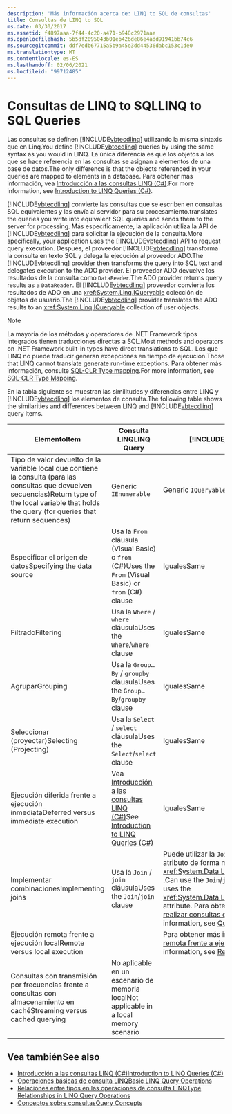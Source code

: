 ```yaml
---
description: 'Más información acerca de: LINQ to SQL de consultas'
title: Consultas de LINQ to SQL
ms.date: 03/30/2017
ms.assetid: f4897aaa-7f44-4c20-a471-b948c2971aae
ms.openlocfilehash: 5b5df2095043b01eb426de86e4add91941bb74c6
ms.sourcegitcommit: ddf7edb67715a5b9a45e3dd44536dabc153c1de0
ms.translationtype: MT
ms.contentlocale: es-ES
ms.lasthandoff: 02/06/2021
ms.locfileid: "99712485"
---
```

# <a name="linq-to-sql-queries"></a><span data-ttu-id="bdfbc-103">Consultas de LINQ to SQL</span><span class="sxs-lookup"><span data-stu-id="bdfbc-103">LINQ to SQL Queries</span></span>

<span data-ttu-id="bdfbc-104">Las consultas se definen [!INCLUDE[vbtecdlinq](../../../../../../includes/vbtecdlinq-md.md)] utilizando la misma sintaxis que en Linq.</span><span class="sxs-lookup"><span data-stu-id="bdfbc-104">You define [!INCLUDE[vbtecdlinq](../../../../../../includes/vbtecdlinq-md.md)] queries by using the same syntax as you would in LINQ.</span></span> <span data-ttu-id="bdfbc-105">La única diferencia es que los objetos a los que se hace referencia en las consultas se asignan a elementos de una base de datos.</span><span class="sxs-lookup"><span data-stu-id="bdfbc-105">The only difference is that the objects referenced in your queries are mapped to elements in a database.</span></span> <span data-ttu-id="bdfbc-106">Para obtener más información, vea [Introducción a las consultas LINQ (C#)](../../../../../csharp/programming-guide/concepts/linq/introduction-to-linq-queries.md).</span><span class="sxs-lookup"><span data-stu-id="bdfbc-106">For more information, see [Introduction to LINQ Queries (C#)](../../../../../csharp/programming-guide/concepts/linq/introduction-to-linq-queries.md).</span></span>  
  
 [!INCLUDE[vbtecdlinq](../../../../../../includes/vbtecdlinq-md.md)] <span data-ttu-id="bdfbc-107">convierte las consultas que se escriben en consultas SQL equivalentes y las envía al servidor para su procesamiento.</span><span class="sxs-lookup"><span data-stu-id="bdfbc-107">translates the queries you write into equivalent SQL queries and sends them to the server for processing.</span></span> <span data-ttu-id="bdfbc-108">Más específicamente, la aplicación utiliza la API de [!INCLUDE[vbtecdlinq](../../../../../../includes/vbtecdlinq-md.md)] para solicitar la ejecución de la consulta.</span><span class="sxs-lookup"><span data-stu-id="bdfbc-108">More specifically, your application uses the [!INCLUDE[vbtecdlinq](../../../../../../includes/vbtecdlinq-md.md)] API to request query execution.</span></span> <span data-ttu-id="bdfbc-109">Después, el proveedor [!INCLUDE[vbtecdlinq](../../../../../../includes/vbtecdlinq-md.md)] transforma la consulta en texto SQL y delega la ejecución al proveedor ADO.</span><span class="sxs-lookup"><span data-stu-id="bdfbc-109">The [!INCLUDE[vbtecdlinq](../../../../../../includes/vbtecdlinq-md.md)] provider then transforms the query into SQL text and delegates execution to the ADO provider.</span></span> <span data-ttu-id="bdfbc-110">El proveedor ADO devuelve los resultados de la consulta como `DataReader`.</span><span class="sxs-lookup"><span data-stu-id="bdfbc-110">The ADO provider returns query results as a `DataReader`.</span></span> <span data-ttu-id="bdfbc-111">El [!INCLUDE[vbtecdlinq](../../../../../../includes/vbtecdlinq-md.md)] proveedor convierte los resultados de ADO en una <xref:System.Linq.IQueryable> colección de objetos de usuario.</span><span class="sxs-lookup"><span data-stu-id="bdfbc-111">The [!INCLUDE[vbtecdlinq](../../../../../../includes/vbtecdlinq-md.md)] provider translates the ADO results to an <xref:System.Linq.IQueryable> collection of user objects.</span></span>  
  
> [!NOTE]
> <span data-ttu-id="bdfbc-112">La mayoría de los métodos y operadores de .NET Framework tipos integrados tienen traducciones directas a SQL.</span><span class="sxs-lookup"><span data-stu-id="bdfbc-112">Most methods and operators on .NET Framework built-in types have direct translations to SQL.</span></span> <span data-ttu-id="bdfbc-113">Los que LINQ no puede traducir generan excepciones en tiempo de ejecución.</span><span class="sxs-lookup"><span data-stu-id="bdfbc-113">Those that LINQ cannot translate generate run-time exceptions.</span></span> <span data-ttu-id="bdfbc-114">Para obtener más información, consulte [SQL-CLR Type mapping](sql-clr-type-mapping.md).</span><span class="sxs-lookup"><span data-stu-id="bdfbc-114">For more information, see [SQL-CLR Type Mapping](sql-clr-type-mapping.md).</span></span>  
  
 <span data-ttu-id="bdfbc-115">En la tabla siguiente se muestran las similitudes y diferencias entre LINQ y [!INCLUDE[vbtecdlinq](../../../../../../includes/vbtecdlinq-md.md)] los elementos de consulta.</span><span class="sxs-lookup"><span data-stu-id="bdfbc-115">The following table shows the similarities and differences between LINQ and [!INCLUDE[vbtecdlinq](../../../../../../includes/vbtecdlinq-md.md)] query items.</span></span>  
  
|<span data-ttu-id="bdfbc-116">Elemento</span><span class="sxs-lookup"><span data-stu-id="bdfbc-116">Item</span></span>|<span data-ttu-id="bdfbc-117">Consulta LINQ</span><span class="sxs-lookup"><span data-stu-id="bdfbc-117">LINQ Query</span></span>|[!INCLUDE[vbtecdlinq](../../../../../../includes/vbtecdlinq-md.md)] <span data-ttu-id="bdfbc-118">Query</span><span class="sxs-lookup"><span data-stu-id="bdfbc-118">Query</span></span>|  
|----------|----------------|----------------------------------------------------------------------|  
|<span data-ttu-id="bdfbc-119">Tipo de valor devuelto de la variable local que contiene la consulta (para las consultas que devuelven secuencias)</span><span class="sxs-lookup"><span data-stu-id="bdfbc-119">Return type of the local variable that holds the query (for queries that return sequences)</span></span>|Generic <ph id="ph1">`IEnumerable`</ph>|Generic <ph id="ph1">`IQueryable`</ph>|  
|<span data-ttu-id="bdfbc-122">Especificar el origen de datos</span><span class="sxs-lookup"><span data-stu-id="bdfbc-122">Specifying the data source</span></span>|<span data-ttu-id="bdfbc-123">Usa la `From` cláusula (Visual Basic) o `from` (C#)</span><span class="sxs-lookup"><span data-stu-id="bdfbc-123">Uses the `From` (Visual Basic) or `from` (C#) clause</span></span>|<span data-ttu-id="bdfbc-124">Iguales</span><span class="sxs-lookup"><span data-stu-id="bdfbc-124">Same</span></span>|  
|<span data-ttu-id="bdfbc-125">Filtrado</span><span class="sxs-lookup"><span data-stu-id="bdfbc-125">Filtering</span></span>|<span data-ttu-id="bdfbc-126">Usa la `Where` / `where` cláusula</span><span class="sxs-lookup"><span data-stu-id="bdfbc-126">Uses the `Where`/`where` clause</span></span>|<span data-ttu-id="bdfbc-127">Iguales</span><span class="sxs-lookup"><span data-stu-id="bdfbc-127">Same</span></span>|  
|<span data-ttu-id="bdfbc-128">Agrupar</span><span class="sxs-lookup"><span data-stu-id="bdfbc-128">Grouping</span></span>|<span data-ttu-id="bdfbc-129">Usa la `Group…By` / `groupby` cláusula</span><span class="sxs-lookup"><span data-stu-id="bdfbc-129">Uses the `Group…By`/`groupby` clause</span></span>|<span data-ttu-id="bdfbc-130">Iguales</span><span class="sxs-lookup"><span data-stu-id="bdfbc-130">Same</span></span>|  
|<span data-ttu-id="bdfbc-131">Seleccionar (proyectar)</span><span class="sxs-lookup"><span data-stu-id="bdfbc-131">Selecting (Projecting)</span></span>|<span data-ttu-id="bdfbc-132">Usa la `Select` / `select` cláusula</span><span class="sxs-lookup"><span data-stu-id="bdfbc-132">Uses the `Select`/`select` clause</span></span>|<span data-ttu-id="bdfbc-133">Iguales</span><span class="sxs-lookup"><span data-stu-id="bdfbc-133">Same</span></span>|  
|<span data-ttu-id="bdfbc-134">Ejecución diferida frente a ejecución inmediata</span><span class="sxs-lookup"><span data-stu-id="bdfbc-134">Deferred versus immediate execution</span></span>|<span data-ttu-id="bdfbc-135">Vea [Introducción a las consultas LINQ (C#)](../../../../../csharp/programming-guide/concepts/linq/introduction-to-linq-queries.md)</span><span class="sxs-lookup"><span data-stu-id="bdfbc-135">See [Introduction to LINQ Queries (C#)](../../../../../csharp/programming-guide/concepts/linq/introduction-to-linq-queries.md)</span></span>|<span data-ttu-id="bdfbc-136">Iguales</span><span class="sxs-lookup"><span data-stu-id="bdfbc-136">Same</span></span>|  
|<span data-ttu-id="bdfbc-137">Implementar combinaciones</span><span class="sxs-lookup"><span data-stu-id="bdfbc-137">Implementing joins</span></span>|<span data-ttu-id="bdfbc-138">Usa la `Join` / `join` cláusula</span><span class="sxs-lookup"><span data-stu-id="bdfbc-138">Uses the `Join`/`join` clause</span></span>|<span data-ttu-id="bdfbc-139">Puede utilizar la `Join` / `join` cláusula, pero utiliza el atributo de forma más eficaz <xref:System.Data.Linq.Mapping.AssociationAttribute> .</span><span class="sxs-lookup"><span data-stu-id="bdfbc-139">Can use the `Join`/`join` clause, but more effectively uses the <xref:System.Data.Linq.Mapping.AssociationAttribute> attribute.</span></span> <span data-ttu-id="bdfbc-140">Para obtener más información, consulte [realizar consultas en varias relaciones](querying-across-relationships.md).</span><span class="sxs-lookup"><span data-stu-id="bdfbc-140">For more information, see [Querying Across Relationships](querying-across-relationships.md).</span></span>|  
|<span data-ttu-id="bdfbc-141">Ejecución remota frente a ejecución local</span><span class="sxs-lookup"><span data-stu-id="bdfbc-141">Remote versus local execution</span></span>||<span data-ttu-id="bdfbc-142">Para obtener más información, consulte [ejecución remota frente a ejecución local](remote-vs-local-execution.md).</span><span class="sxs-lookup"><span data-stu-id="bdfbc-142">For more information, see [Remote vs. Local Execution](remote-vs-local-execution.md).</span></span>|  
|<span data-ttu-id="bdfbc-143">Consultas con transmisión por frecuencias frente a consultas con almacenamiento en caché</span><span class="sxs-lookup"><span data-stu-id="bdfbc-143">Streaming versus cached querying</span></span>|<span data-ttu-id="bdfbc-144">No aplicable en un escenario de memoria local</span><span class="sxs-lookup"><span data-stu-id="bdfbc-144">Not applicable in a local memory scenario</span></span>||  
  
## <a name="see-also"></a><span data-ttu-id="bdfbc-145">Vea también</span><span class="sxs-lookup"><span data-stu-id="bdfbc-145">See also</span></span>

- [<span data-ttu-id="bdfbc-146">Introducción a las consultas LINQ (C#)</span><span class="sxs-lookup"><span data-stu-id="bdfbc-146">Introduction to LINQ Queries (C#)</span></span>](../../../../../csharp/programming-guide/concepts/linq/introduction-to-linq-queries.md)
- [<span data-ttu-id="bdfbc-147">Operaciones básicas de consulta LINQ</span><span class="sxs-lookup"><span data-stu-id="bdfbc-147">Basic LINQ Query Operations</span></span>](../../../../../csharp/programming-guide/concepts/linq/basic-linq-query-operations.md)
- [<span data-ttu-id="bdfbc-148">Relaciones entre tipos en las operaciones de consulta LINQ</span><span class="sxs-lookup"><span data-stu-id="bdfbc-148">Type Relationships in LINQ Query Operations</span></span>](../../../../../csharp/programming-guide/concepts/linq/type-relationships-in-linq-query-operations.md)
- [<span data-ttu-id="bdfbc-149">Conceptos sobre consultas</span><span class="sxs-lookup"><span data-stu-id="bdfbc-149">Query Concepts</span></span>](query-concepts.md)
